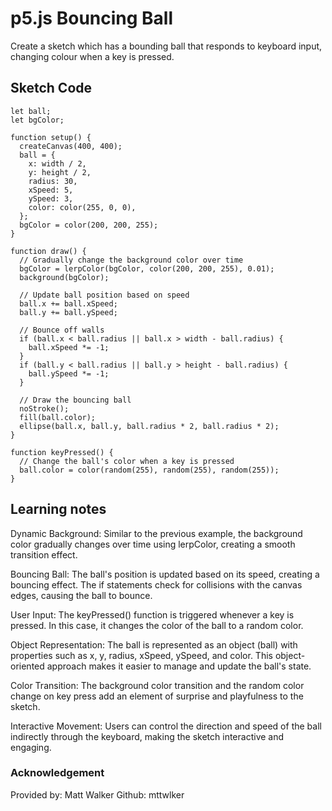# p5.js Bouncing Ball
Create a sketch which has a bounding ball that responds to keyboard input, changing colour when a key is pressed.
## Sketch Code
```
let ball;
let bgColor;

function setup() {
  createCanvas(400, 400);
  ball = {
    x: width / 2,
    y: height / 2,
    radius: 30,
    xSpeed: 5,
    ySpeed: 3,
    color: color(255, 0, 0),
  };
  bgColor = color(200, 200, 255);
}

function draw() {
  // Gradually change the background color over time
  bgColor = lerpColor(bgColor, color(200, 200, 255), 0.01);
  background(bgColor);

  // Update ball position based on speed
  ball.x += ball.xSpeed;
  ball.y += ball.ySpeed;

  // Bounce off walls
  if (ball.x < ball.radius || ball.x > width - ball.radius) {
    ball.xSpeed *= -1;
  }
  if (ball.y < ball.radius || ball.y > height - ball.radius) {
    ball.ySpeed *= -1;
  }

  // Draw the bouncing ball
  noStroke();
  fill(ball.color);
  ellipse(ball.x, ball.y, ball.radius * 2, ball.radius * 2);
}

function keyPressed() {
  // Change the ball's color when a key is pressed
  ball.color = color(random(255), random(255), random(255));
}
```
## Learning notes
Dynamic Background:
Similar to the previous example, the background color gradually changes over time using lerpColor, creating a smooth transition effect.

Bouncing Ball:
The ball's position is updated based on its speed, creating a bouncing effect. The if statements check for collisions with the canvas edges, causing the ball to bounce.

User Input:
The keyPressed() function is triggered whenever a key is pressed. In this case, it changes the color of the ball to a random color.

Object Representation:
The ball is represented as an object (ball) with properties such as x, y, radius, xSpeed, ySpeed, and color. This object-oriented approach makes it easier to manage and update the ball's state.

Color Transition:
The background color transition and the random color change on key press add an element of surprise and playfulness to the sketch.

Interactive Movement:
Users can control the direction and speed of the ball indirectly through the keyboard, making the sketch interactive and engaging.
### Acknowledgement
Provided by: Matt Walker
Github: mttwlker
